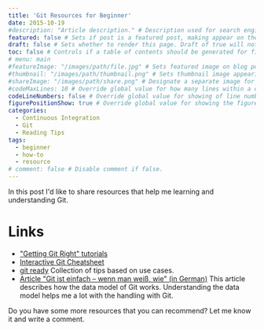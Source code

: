 ```yaml
---
title: 'Git Resources for Beginner'
date: 2015-10-19
#description: "Article description." # Description used for search engine.
featured: false # Sets if post is a featured post, making appear on the home page side bar.
draft: false # Sets whether to render this page. Draft of true will not be rendered.
toc: false # Controls if a table of contents should be generated for first-level links automatically.
# menu: main
#featureImage: "/images/path/file.jpg" # Sets featured image on blog post.
#thumbnail: "/images/path/thumbnail.png" # Sets thumbnail image appearing inside card on homepage.
#shareImage: "/images/path/share.png" # Designate a separate image for social media sharing.
#codeMaxLines: 10 # Override global value for how many lines within a code block before auto-collapsing.
codeLineNumbers: false # Override global value for showing of line numbers within code block.
figurePositionShow: true # Override global value for showing the figure label.
categories:
  - Continuous Integration
  - Git
  - Reading Tips
tags:
  - beginner
  - how-to
  - resource
# comment: false # Disable comment if false.
---
```


In this post I'd like to share resources that help me learning and understanding Git.

Links
=====

* ["Getting Git Right" tutorials](https://www.atlassian.com/git/)
* [Interactive Git Cheatsheet](http://ndpsoftware.com/git-cheatsheet.html)
* [git ready](http://gitready.com/) Collection of tips based on use cases.
* [Article "Git ist einfach – wenn man weiß, wie" (in German)](https://jaxenter.de/git-ist-einfach-wenn-man-weis-wie-1638) This article describes how the data model of Git works. Understanding the data model helps me a lot with the handling with Git.

Do you have some more resources that you can recommend? Let me know it and write a comment.

